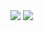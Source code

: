 <!-- My GitHub stats -->
<img src="https://github-readme-stats-kaghevx5d-tmrsich.vercel.app/api?username=tmrsich&theme=algolia&show_icons=true"/>

<!-- My top languages -->
<img src="https://github-readme-stats-kaghevx5d-tmrsich.vercel.app/api/top-langs/?username=tmrsich&theme=algolia&count_private=true&langs_count=50&layout=compact"/>
